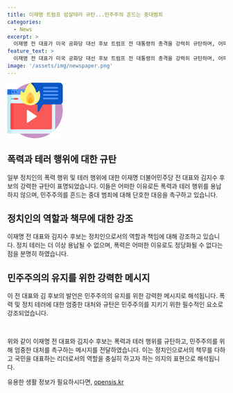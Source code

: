 ```yaml
---
title: 이재명 트럼프 암살테러 규탄...민주주의 흔드는 중대범죄
categories:
  - News
excerpt: >
  이재명 전 대표가 미국 공화당 대선 후보 트럼프 전 대통령의 총격을 강력히 규탄하며, 어떠한 이유로든 폭력과 테러를 용납할 수 없다고 밝혔다. 김지수 후보도 이에 동조하여 정치 테러를 반대하고, 폭력은 민주주의 후퇴를 초래한다고 지적했다. 트럼프 후보의 빠른 회복을 바라는 발언도 조심스럽게 전달되었다.
feature_text: >
  이재명 전 대표가 미국 공화당 대선 후보 트럼프 전 대통령의 총격을 강력히 규탄하며, 어떠한 이유로든 폭력과 테러를 용납할 수 없다고 밝혔다. 김지수 후보도 이에 동조하여 정치 테러를 반대하고, 폭력은 민주주의 후퇴를 초래한다고 지적했다. 트럼프 후보의 빠른 회복을 바라는 발언도 조심스럽게 전달되었다.
image: '/assets/img/newspaper.png'
---
```


<p><img src="/assets/img/news.png" alt="rentncar 속보" /></p>

<h2 data-ke-size="size26">폭력과 테러 행위에 대한 규탄</h2>

<p>일부 정치인의 폭력 행위 및 테러 행위에 대한 이재명 더불어민주당 전 대표와 김지수 후보의 강력한 규탄이 표명되었습니다. 이들은 어떠한 이유로든 폭력과 테러 행위를 용납하지 않으며, 민주주의를 흔드는 중대 범죄에 대해 단호한 대응을 촉구하고 있습니다.</p>

<h2 data-ke-size="size26">정치인의 역할과 책무에 대한 강조</h2>

<p>이재명 전 대표와 김지수 후보는 정치인으로서의 역할과 책임에 대해 강조하고 있습니다. 정치 테러는 더 이상 용납될 수 없으며, 폭력은 어떠한 이유로도 정당화될 수 없다는 점을 분명히 하였습니다.</p>

<h2 data-ke-size="size26">민주주의의 유지를 위한 강력한 메시지</h2>

<p>이 전 대표와 김 후보의 발언은 민주주의의 유지를 위한 강력한 메시지로 해석됩니다. 폭력 및 정치 테러에 대한 엄중한 대처와 규탄은 민주주의를 지키기 위한 필수적인 요소로 강조되었습니다.</p>

<p data-ke-size="size16">&nbsp;</p>

<p>위와 같이 이재명 전 대표와 김지수 후보는 폭력과 테러 행위를 규탄하고, 민주주의를 위해 엄중한 대처를 촉구하는 메시지를 전달하였습니다. 이는 정치인으로서의 책무를 다하고 국민을 대표하는 리더로서의 역할을 충실히 하고자 하는 의지의 표현으로 해석됩니다.</p>
유용한 생활 정보가 필요하시다면, <a href="https://opensis.kr" rel="dofollow">opensis.kr</a>


